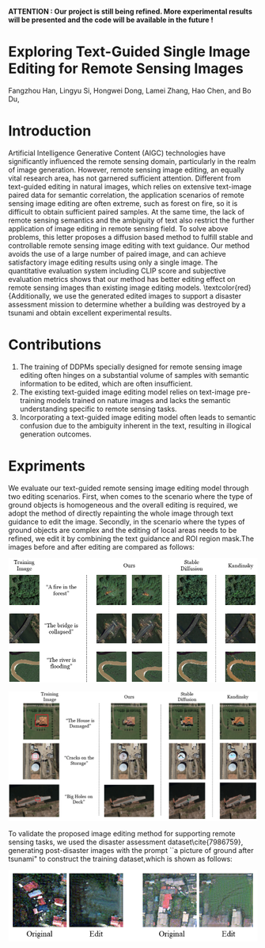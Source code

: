 **ATTENTION : Our project is still being refined. More experimental results will be presented and the code will be available in the future !**

# Exploring Text-Guided Single Image Editing for Remote Sensing Images

Fangzhou Han, Lingyu Si, Hongwei Dong, Lamei Zhang, Hao Chen, and Bo Du,

# Introduction
Artificial Intelligence Generative Content (AIGC) technologies have significantly influenced the remote sensing domain, particularly in the realm of image generation. However, remote sensing image editing, an equally vital research area, has not garnered sufficient attention. Different from text-guided editing in natural images, which relies on extensive text-image paired data for semantic correlation, the application scenarios of remote sensing image editing are often extreme, such as forest on fire, so it is difficult to obtain sufficient paired samples. At the same time, the lack of remote sensing semantics and the ambiguity of text also restrict the further application of image editing in remote sensing field. To solve above problems, this letter proposes a diffusion based method to fulfill stable and controllable remote sensing image editing with text guidance. Our method avoids the use of a large number of paired image, and can achieve satisfactory image editing results using only a single image. The quantitative evaluation system including CLIP score and subjective evaluation metrics shows that our method has better editing effect on remote sensing images than existing image editing models. \textcolor{red}{Additionally, we use the generated edited images to support a disaster assessment mission to determine whether a building was destroyed by a tsunami and obtain excellent experimental results. 

# Contributions
1. The training of DDPMs specially designed for remote sensing image editing often hinges on a substantial volume of samples with semantic information to be edited, which are often insufficient.
2. The existing text-guided image editing model relies on text-image pre-training models trained on nature images and lacks the semantic understanding specific to remote sensing tasks.
3. Incorporating a text-guided image editing model often leads to semantic confusion due to the ambiguity inherent in the text, resulting in illogical generation outcomes.

# Expriments
We evaluate our text-guided remote sensing image editing model through two editing scenarios. First, when comes to the scenario where the type of ground objects is homogeneous and the overall editing is required, we adopt the method of directly repainting the whole image through text guidance to edit the image. Secondly, in the scenario where the types of ground objects are complex and the editing of local areas needs to be refined, we edit it by combining the text guidance and ROI region mask.The images before and after editing are compared as follows:

![full_image_edit](/asserts/full_image_edit.png)

![impaiting_image_edit](/asserts/impainting_image_edit.png)

To validate the proposed image editing method for supporting remote sensing tasks, we used the disaster assessment dataset\cite{7986759}, generating post-disaster images with the prompt ``a picture of ground after tsunami" to construct the training dataset,which is shown as follows:

![building_damage_edit](/asserts/buildings.png)
